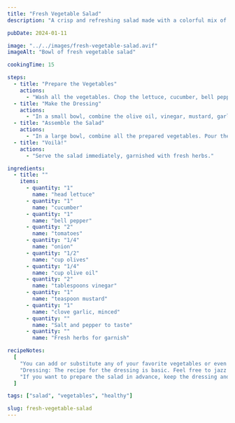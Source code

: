 ```yaml
---
title: "Fresh Vegetable Salad"
description: "A crisp and refreshing salad made with a colorful mix of fresh vegetables—a perfect side dish or a light meal on its own."

pubDate: 2024-01-11

image: "../../images/fresh-vegetable-salad.avif"
imageAlt: "Bowl of fresh vegetable salad"

cookingTime: 15

steps:
  - title: "Prepare the Vegetables"
    actions:
      - "Wash all the vegetables. Chop the lettuce, cucumber, bell pepper, tomatoes, and olives into bite-sized pieces. Slice the onions thinly."
  - title: "Make the Dressing"
    actions:
      - "In a small bowl, combine the olive oil, vinegar, mustard, garlic, salt, and pepper. Whisk until well combined."
  - title: "Assemble the Salad"
    actions:
      - "In a large bowl, combine all the prepared vegetables. Pour the dressing over the salad and toss until well coated."
  - title: "Voilà!"
    actions:
      - "Serve the salad immediately, garnished with fresh herbs."

ingredients:
  - title: ""
    items:
      - quantity: "1"
        name: "head lettuce"
      - quantity: "1"
        name: "cucumber"
      - quantity: "1"
        name: "bell pepper"
      - quantity: "2"
        name: "tomatoes"
      - quantity: "1/4"
        name: "onion"
      - quantity: "1/2"
        name: "cup olives"
      - quantity: "1/4"
        name: "cup olive oil"
      - quantity: "2"
        name: "tablespoons vinegar"
      - quantity: "1"
        name: "teaspoon mustard"
      - quantity: "1"
        name: "clove garlic, minced"
      - quantity: ""
        name: "Salt and pepper to taste"
      - quantity: ""
        name: "Fresh herbs for garnish"

recipeNotes:
  [
    "You can add or substitute any of your favorite vegetables or even fruits. Carrots, radishes, avocados or strawberries would make great additions.",
    "Dressing: The recipe for the dressing is basic. Feel free to jazz it up with your favorite herbs or substituting the vinegar with lemon juice.",
    "If you want to prepare the salad in advance, keep the dressing and salad separate until you're ready to serve.",
  ]

tags: ["salad", "vegetables", "healthy"]

slug: fresh-vegetable-salad
---
```

